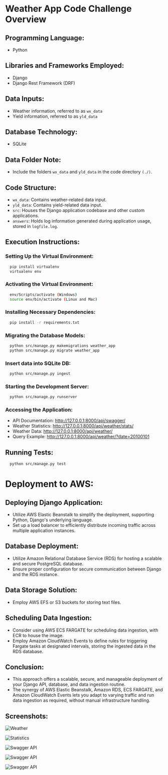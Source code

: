 # Weather App Code Challenge Overview

## Programming Language:

- Python

## Libraries and Frameworks Employed:

- Django
- Django Rest Framework (DRF)

## Data Inputs:

- Weather information, referred to as `wx_data`
- Yield information, referred to as `yld_data`

## Database Technology:

- SQLite

## Data Folder Note:

- Include the folders `wx_data` and `yld_data` in the code directory `(./)`.

## Code Structure:

- `wx_data`: Contains weather-related data input.
- `yld_data`: Contains yield-related data input.
- `src`: Houses the Django application codebase and other custom applications.
- `answers`: Holds log information generated during application usage, stored in `logfile.log`.

## Execution Instructions:

### Setting Up the Virtual Environment:

```bash
  pip install virtualenv
  virtualenv env
```

### Activating the Virtual Environment:

```bash
  env/Scripts/activate (Windows)
  source env/bin/activate (Linux and Mac)
```

### Installing Necessary Dependencies:

```bash
  pip install -r requirements.txt
```

### Migrating the Database Models:

```bash
  python src/manage.py makemigrations weather_app
  python src/manage.py migrate weather_app
```

### Insert data into SQLite DB:

```bash
  python src/manage.py ingest
```

### Starting the Development Server:

```bash
  python src/manage.py runserver
```

### Accessing the Application:

- API Documentation: http://127.0.0.1:8000/api/swagger/
- Weather Statistics: http://127.0.0.1:8000/api/weather/stats/
- Weather Data: http://127.0.0.1:8000/api/weather/
- Query Example: http://127.0.0.1:8000/api/weather/?date=20100101

## Running Tests:

```bash
  python src/manage.py test
```

# Deployment to AWS:

## Deploying Django Application:

- Utilize AWS Elastic Beanstalk to simplify the deployment, supporting Python, Django's underlying language.
- Set up a load balancer to efficiently distribute incoming traffic across multiple application instances.

## Database Deployment:

- Utilize Amazon Relational Database Service (RDS) for hosting a scalable and secure PostgreSQL database.
- Ensure proper configuration for secure communication between Django and the RDS instance.

## Data Storage Solution:

- Employ AWS EFS or S3 buckets for storing text files.

## Scheduling Data Ingestion:

- Consider using AWS ECS FARGATE for scheduling data ingestion, with ECR to house the image.
- Employ Amazon CloudWatch Events to define rules for triggering Fargate tasks at designated intervals, storing the ingested data in the RDS database.

## Conclusion:

- This approach offers a scalable, secure, and manageable deployment of your Django API, database, and data ingestion routine.
- The synergy of AWS Elastic Beanstalk, Amazon RDS, ECS FARGATE, and Amazon CloudWatch Events lets you adapt to varying traffic and run data ingestion as required, without manual infrastructure handling.

## Screenshots:

![Weather](weather.png?raw=true "weather")

![Statistics](statistics.png?raw=true "statistics")

![Swagger API](swagger_api.png?raw=true "swagger_api")

![Swagger API](response1.png?raw=true "response")

![Swagger API](response2.png?raw=true "response")
